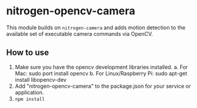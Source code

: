 # nitrogen-opencv-camera

This module builds on `nitrogen-camera` and adds motion detection to the available set of executable camera commands via OpenCV.

## How to use

1. Make sure you have the opencv development libraries installed. 
   a. For Mac: sudo port install opencv
   b. For Linux/Raspberry Pi: sudo apt-get install libopencv-dev 
2. Add "nitrogen-opencv-camera" to the package.json for your service or application.
3. `npm install`